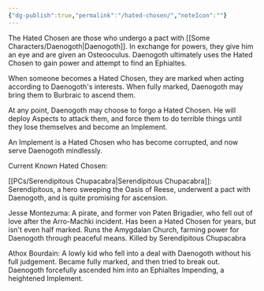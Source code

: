 ```yaml
---
{"dg-publish":true,"permalink":"/hated-chosen/","noteIcon":""}
---
```


The Hated Chosen are those who undergo a pact with [[Some Characters/Daenogoth\|Daenogoth]]. In exchange for powers, they give him an eye and are given an Osteooculus. Daenogoth ultimately uses the Hated Chosen to gain power and attempt to find an Ephialtes.

When someone becomes a Hated Chosen, they are marked when acting according to Daenogoth's interests. When fully marked, Daenogoth may bring them to Burbraic to ascend them.

At any point, Daenogoth may choose to forgo a Hated Chosen. He will deploy Aspects to attack them, and force them to do terrible things until they lose themselves and become an Implement.

An Implement is a Hated Chosen who has become corrupted, and now serve Daenogoth mindlessly.

Current Known Hated Chosen:

[[PCs/Serendipitous Chupacabra\|Serendipitous Chupacabra]]: Serendipitous, a hero sweeping the Oasis of Reese, underwent a pact with Daenogoth, and is quite promising for ascension. 

Jesse Montezuma: A pirate, and former von Paten Brigadier, who fell out of love after the Arro-Machki incident. Has been a Hated Chosen for years, but isn't even half marked. Runs the Amygdalan Church, farming power for Daenogoth through peaceful means. Killed by Serendipitous Chupacabra

Athox Bourdain: A lowly kid who fell into a deal with Daenogoth without his full judgement. Became fully marked, and then tried to break out. Daenogoth forcefully ascended him into an Ephialtes Impending, a heightened Implement.